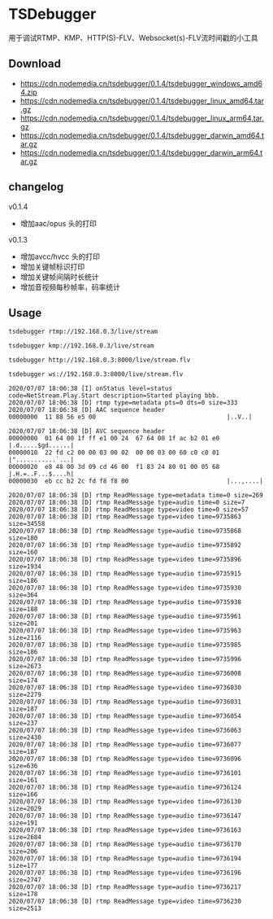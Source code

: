 # TSDebugger
用于调试RTMP、KMP、HTTP(S)-FLV、Websocket(s)-FLV流时间戳的小工具  

## Download
- https://cdn.nodemedia.cn/tsdebugger/0.1.4/tsdebugger_windows_amd64.zip
- https://cdn.nodemedia.cn/tsdebugger/0.1.4/tsdebugger_linux_amd64.tar.gz
- https://cdn.nodemedia.cn/tsdebugger/0.1.4/tsdebugger_linux_arm64.tar.gz
- https://cdn.nodemedia.cn/tsdebugger/0.1.4/tsdebugger_darwin_amd64.tar.gz
- https://cdn.nodemedia.cn/tsdebugger/0.1.4/tsdebugger_darwin_arm64.tar.gz

## changelog
v0.1.4
- 增加aac/opus 头的打印  

v0.1.3
- 增加avcc/hvcc 头的打印  
- 增加关键帧标识打印  
- 增加关键帧间隔时长统计  
- 增加音视频每秒帧率，码率统计

## Usage
```
tsdebugger rtmp://192.168.0.3/live/stream
```

```
tsdebugger kmp://192.168.0.3/live/stream
```

```
tsdebugger http://192.168.0.3:8000/live/stream.flv
```

```
tsdebugger ws://192.168.0.3:8000/live/stream.flv
```

```
2020/07/07 18:06:38 [I] onStatus level=status code=NetStream.Play.Start description=Started playing bbb.
2020/07/07 18:06:38 [D] rtmp type=metadata pts=0 dts=0 size=333
2020/07/07 18:06:38 [D] AAC sequence header
00000000  11 88 56 e5 00                                    |..V..|

2020/07/07 18:06:38 [D] AVC sequence header
00000000  01 64 00 1f ff e1 00 24  67 64 00 1f ac b2 01 e0  |.d.....$gd......|
00000010  22 fd c2 00 00 03 00 02  00 00 03 00 60 c0 c0 01  |"...........`...|
00000020  e8 48 00 3d 09 cd 46 00  f1 83 24 80 01 00 05 68  |.H.=..F...$....h|
00000030  eb cc b2 2c fd f8 f8 00                           |...,....|

2020/07/07 18:06:38 [D] rtmp ReadMessage type=metadata time=0 size=269
2020/07/07 18:06:38 [D] rtmp ReadMessage type=audio time=0 size=7
2020/07/07 18:06:38 [D] rtmp ReadMessage type=video time=0 size=57
2020/07/07 18:06:38 [D] rtmp ReadMessage type=video time=9735863 size=34558
2020/07/07 18:06:38 [D] rtmp ReadMessage type=audio time=9735868 size=180
2020/07/07 18:06:38 [D] rtmp ReadMessage type=audio time=9735892 size=160
2020/07/07 18:06:38 [D] rtmp ReadMessage type=video time=9735896 size=1934
2020/07/07 18:06:38 [D] rtmp ReadMessage type=audio time=9735915 size=186
2020/07/07 18:06:38 [D] rtmp ReadMessage type=video time=9735930 size=364
2020/07/07 18:06:38 [D] rtmp ReadMessage type=audio time=9735938 size=188
2020/07/07 18:06:38 [D] rtmp ReadMessage type=audio time=9735961 size=201
2020/07/07 18:06:38 [D] rtmp ReadMessage type=video time=9735963 size=2116
2020/07/07 18:06:38 [D] rtmp ReadMessage type=audio time=9735985 size=186
2020/07/07 18:06:38 [D] rtmp ReadMessage type=video time=9735996 size=2673
2020/07/07 18:06:38 [D] rtmp ReadMessage type=audio time=9736008 size=174
2020/07/07 18:06:38 [D] rtmp ReadMessage type=video time=9736030 size=2279
2020/07/07 18:06:38 [D] rtmp ReadMessage type=audio time=9736031 size=187
2020/07/07 18:06:38 [D] rtmp ReadMessage type=audio time=9736054 size=237
2020/07/07 18:06:38 [D] rtmp ReadMessage type=video time=9736063 size=2430
2020/07/07 18:06:38 [D] rtmp ReadMessage type=audio time=9736077 size=187
2020/07/07 18:06:38 [D] rtmp ReadMessage type=video time=9736096 size=636
2020/07/07 18:06:38 [D] rtmp ReadMessage type=audio time=9736101 size=161
2020/07/07 18:06:38 [D] rtmp ReadMessage type=audio time=9736124 size=166
2020/07/07 18:06:38 [D] rtmp ReadMessage type=video time=9736130 size=2029
2020/07/07 18:06:38 [D] rtmp ReadMessage type=audio time=9736147 size=191
2020/07/07 18:06:38 [D] rtmp ReadMessage type=video time=9736163 size=2684
2020/07/07 18:06:38 [D] rtmp ReadMessage type=audio time=9736170 size=206
2020/07/07 18:06:38 [D] rtmp ReadMessage type=audio time=9736194 size=177
2020/07/07 18:06:38 [D] rtmp ReadMessage type=video time=9736196 size=2747
2020/07/07 18:06:38 [D] rtmp ReadMessage type=audio time=9736217 size=178
2020/07/07 18:06:38 [D] rtmp ReadMessage type=video time=9736230 size=2513


```
